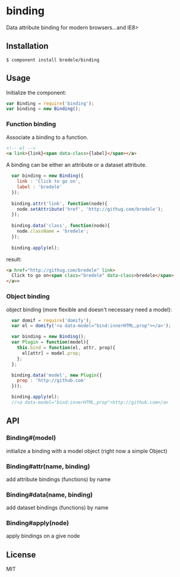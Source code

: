 # binding

  Data attribute binding for modern browsers...and IE8>

## Installation

    $ component install bredele/binding

## Usage

Initialize the component:

```js
var Binding = require('binding');
var binding = new Binding();
```
### Function binding

Associate a binding to a function.

```html
<!-- el -->
<a link>{link}<span data-class>{label}</span></a>
```

A binding can be either an attribute or a dataset attribute.
```js
  var binding = new Binding({
    link : 'Click to go on',
    label : 'bredele'
  });
  
  binding.attr('link', function(node){
    node.setAttribute('href', 'http://githug.com/bredele');
  });
  
  binding.data('class', function(node){
    node.className = 'bredele';
  });
  
  binding.apply(el);

```

result:
```html
<a href="http://githug.com/bredele" link>
  Click to go on<span class="bredele" data-class>bredele</span>
</a>>
```

### Object binding


object binding (more flexible and doesn't necessary need a model):
```js
  var domif = require('domify');
  var el = domify('<a data-model="bind:innerHTML,prop"></a>');

  var binding = new Binding();
  var Plugin = function(model){
    this.bind = function(el, attr, prop){
      el[attr] = model.prop;
    };
  };

  binding.data('model', new Plugin({
    prop : 'http://github.com'
  }));

  binding.apply(el);
  //<a data-model="bind:innerHTML,prop">http://github.com</a>
```
## API

### Binding#(model)

  initialize a binding with a model object (right now a simple Object)

### Binding#attr(name, binding) 

  add attribute bindings (functions) by name

### Binding#data(name, binding) 

  add dataset bindings (functions) by name

### Binding#apply(node)

  apply bindings on a give node


## License

  MIT
